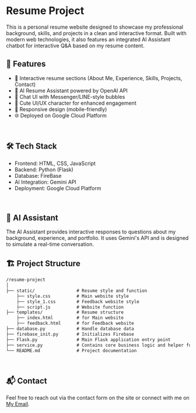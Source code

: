 # Resume Project
This is a personal resume website designed to showcase my professional background, skills, and projects in a clean and interactive format. Built with modern web technologies, it also features an integrated AI Assistant chatbot for interactive Q&A based on my resume content.
<br>

## 🚀 **Features**
- 📄 Interactive resume sections (About Me, Experience, Skills, Projects, Contact)
- 🤖 AI Resume Assistant powered by OpenAI API
- 💬 Chat UI with Messenger/LINE-style bubbles
- 🎨 Cute UI/UX character for enhanced engagement
- 📱 Responsive design (mobile-friendly)
- 🌐 Deployed on Google Cloud Platform
<br>

## 🛠️ **Tech Stack**
- Frontend: HTML, CSS, JavaScript
- Backend: Python (Flask)
- Database: FireBase
- AI Integration: Gemini API
- Deployment: Google Cloud Platform
<br>

## 🧠 **AI Assistant**
The AI Assistant provides interactive responses to questions about my background, experience, and portfolio. It uses Gemini's API and is designed to simulate a real-time conversation.
<br>

## 🏗️ **Project Structure**
```md
/resume-project
│
├── static/                # Resume style and function
    ├── style.css          # Main website style
    ├── style_1.css        # Feedback website style
    ├── script.js          # Website function
├── templates/             # Resume structure
    ├── index.html         # for Main website
    ├── feedback.html      # for Feedback website
├── database.py            # Handle database data
├── firebase_init.py       # Initializes Firebase
├── Flask.py               # Main Flask application entry point
├── service.py             # Contains core business logic and helper functions
└── README.md              # Project documentation
```
<br>

## 📬 **Contact**
Feel free to reach out via the contact form on the site or connect with me on [My Email](mimilee2733@gmail.com).
